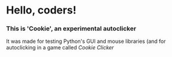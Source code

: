<h1>Hello, coders!</h1>
<h3>This is 'Cookie', an experimental autoclicker</h3>
<p>It was made for testing Python's GUI and mouse libraries (and for autoclicking in a game called <i>Cookie Clicker</i></p>